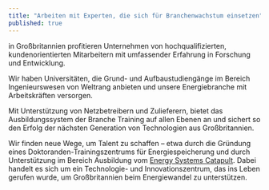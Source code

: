 ```yaml
---
title: "Arbeiten mit Experten, die sich für Branchenwachstum einsetzen"
published: true
---
```


in Großbritannien profitieren Unternehmen von hochqualifizierten, kundenorientierten Mitarbeitern mit umfassender Erfahrung in Forschung und Entwicklung.

Wir haben Universitäten, die Grund- und Aufbaustudiengänge im Bereich Ingenieurswesen von Weltrang anbieten und unsere Energiebranche mit Arbeitskräften versorgen.

Mit Unterstützung von Netzbetreibern und Zulieferern, bietet das Ausbildungssystem der Branche Training auf allen Ebenen an und sichert so den Erfolg der nächsten Generation von Technologien aus Großbritannien.

Wir finden neue Wege, um Talent zu schaffen – etwa durch die Gründung eines Doktoranden-Trainingszentrums für Energiespeicherung und durch Unterstützung im Bereich Ausbildung vom [Energy Systems Catapult](https://es.catapult.org.uk/). Dabei handelt es sich um ein Technologie- und Innovationszentrum, das ins Leben gerufen wurde, um Großbritannien beim Energiewandel zu unterstützen.
